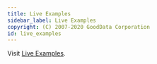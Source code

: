 ```yaml
---
title: Live Examples
sidebar_label: Live Examples
copyright: (C) 2007-2020 GoodData Corporation
id: live_examples
---
```


Visit [Live Examples](https://gdui-examples.herokuapp.com/).

<script>window.location = "https://gdui-examples.herokuapp.com/";</script>
